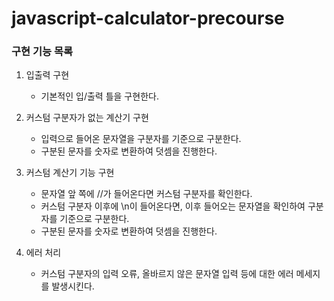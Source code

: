 # javascript-calculator-precourse

### 구현 기능 목록

1. 입출력 구현
    - 기본적인 입/출력 틀을 구현한다.

2. 커스텀 구분자가 없는 계산기 구현
    - 입력으로 들어온 문자열을 구분자를 기준으로 구분한다.
    - 구분된 문자를 숫자로 변환하여 덧셈을 진행한다.

3. 커스텀 계산기 기능 구현
    - 문자열 앞 쪽에 //가 들어온다면 커스텀 구분자를 확인한다.
    - 커스텀 구분자 이후에 \n이 들어온다면, 이후 들어오는 문자열을 확인하여 구분자를 기준으로 구분한다.
    - 구분된 문자를 숫자로 변환하여 덧셈을 진행한다. 

4. 에러 처리
    - 커스텀 구분자의 입력 오류, 올바르지 않은 문자열 입력 등에 대한 에러 메세지를 발생시킨다.
